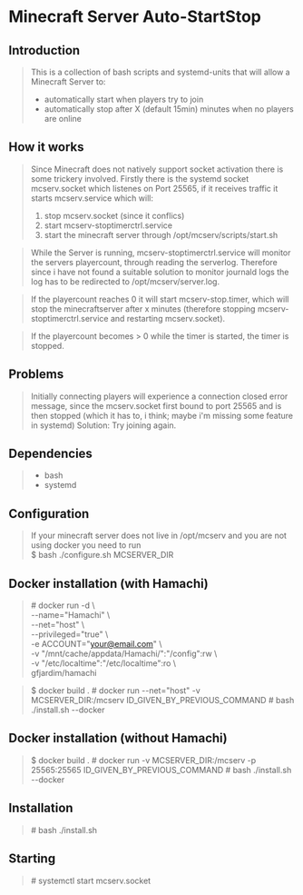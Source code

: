 # Minecraft Server Auto-StartStop

## Introduction

> This is a collection of bash scripts and systemd-units that will allow a Minecraft Server to:  
> - automatically start when players try to join  
> - automatically stop after X (default 15min) minutes when no players are online  

## How it works
> Since Minecraft does not natively support socket activation there is some trickery involved.
> Firstly there is the systemd socket mcserv.socket which listenes on Port 25565, if it receives traffic it starts mcserv.service which will:
> 1. stop mcserv.socket (since it conflics)
> 2. start mcserv-stoptimerctrl.service
> 3. start the minecraft server through /opt/mcserv/scripts/start.sh

> While the Server is running, mcserv-stoptimerctrl.service will monitor the servers playercount, through reading the serverlog.
> Therefore since i have not found a suitable solution to monitor journald logs the log has to be redirected to /opt/mcserv/server.log.

> If the playercount reaches 0 it will start mcserv-stop.timer, which will stop the minecraftserver after x minutes (therefore stopping mcserv-stoptimerctrl.service and restarting mcserv.socket).  

> If the playercount becomes > 0 while the timer is started, the timer is stopped.

## Problems
> Initially connecting players will experience a connection closed error message, since the mcserv.socket first bound to port 25565 and is then stopped (which it has to, i think; maybe i'm missing some feature in systemd)
> Solution: Try joining again.

## Dependencies
> - bash
> - systemd

## Configuration
> If your minecraft server does not live in /opt/mcserv and you are not using docker you need to run  
> $ bash ./configure.sh MCSERVER_DIR

## Docker installation (with Hamachi)
> \# docker run -d \\  
    --name="Hamachi" \\  
    --net="host" \\  
    --privileged="true" \\  
    -e ACCOUNT="your@email.com" \\  
    -v "/mnt/cache/appdata/Hamachi/":"/config":rw \\  
    -v "/etc/localtime":"/etc/localtime":ro \\  
    gfjardim/hamachi

> $ docker build .
> \# docker run --net="host" -v MCSERVER_DIR:/mcserv ID_GIVEN_BY_PREVIOUS_COMMAND
> \# bash ./install.sh --docker

## Docker installation (without Hamachi)
> $ docker build .
> \# docker run -v MCSERVER_DIR:/mcserv -p 25565:25565 ID_GIVEN_BY_PREVIOUS_COMMAND
> \# bash ./install.sh --docker

## Installation
> \# bash ./install.sh  

## Starting
> \# systemctl start mcserv.socket
